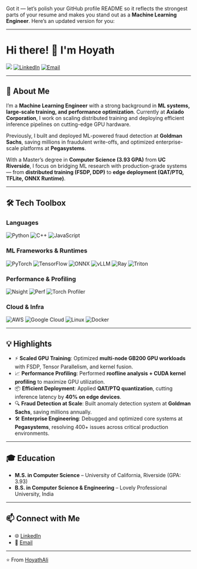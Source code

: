 Got it — let’s polish your GitHub profile README so it reflects the strongest parts of your resume and makes you stand out as a **Machine Learning Engineer**. Here’s an updated version for you:

---

# Hi there! 👋 I'm Hoyath

![](https://komarev.com/ghpvc/?username=HoyathAli\&color=blue\&style=flat)
[![LinkedIn](https://img.shields.io/badge/LinkedIn-Connect-blue?style=flat\&logo=linkedin)](https://linkedin.com/in/HoyathAli)
[![Email](https://img.shields.io/badge/Email-Contact-red?style=flat\&logo=gmail)](mailto:hoyathali@gmail.com)

---

## 🚀 About Me

I’m a **Machine Learning Engineer** with a strong background in **ML systems, large-scale training, and performance optimization**.
Currently at **Axiado Corporation**, I work on scaling distributed training and deploying efficient inference pipelines on cutting-edge GPU hardware.

Previously, I built and deployed ML-powered fraud detection at **Goldman Sachs**, saving millions in fraudulent write-offs, and optimized enterprise-scale platforms at **Pegasystems**.

With a Master’s degree in **Computer Science (3.93 GPA)** from **UC Riverside**, I focus on bridging ML research with production-grade systems — from **distributed training (FSDP, DDP)** to **edge deployment (QAT/PTQ, TFLite, ONNX Runtime)**.

---

## 🛠️ Tech Toolbox

### Languages

![Python](https://img.shields.io/badge/Python-3776AB?style=flat\&logo=python\&logoColor=white)
![C++](https://img.shields.io/badge/C++-00599C?style=flat\&logo=cplusplus\&logoColor=white)
![JavaScript](https://img.shields.io/badge/JavaScript-F7DF1E?style=flat\&logo=javascript\&logoColor=black)

### ML Frameworks & Runtimes

![PyTorch](https://img.shields.io/badge/PyTorch-EE4C2C?style=flat\&logo=pytorch\&logoColor=white)
![TensorFlow](https://img.shields.io/badge/TensorFlow-FF6F00?style=flat\&logo=tensorflow\&logoColor=white)
![ONNX](https://img.shields.io/badge/ONNX_Runtime-005CED?style=flat\&logo=onnx\&logoColor=white)
![vLLM](https://img.shields.io/badge/vLLM-FFB400?style=flat)
![Ray](https://img.shields.io/badge/Ray-028CF0?style=flat\&logo=ray\&logoColor=white)
![Triton](https://img.shields.io/badge/Triton-2E77BC?style=flat)

### Performance & Profiling

![Nsight](https://img.shields.io/badge/NVIDIA_Nsight-76B900?style=flat\&logo=nvidia\&logoColor=white)
![Perf](https://img.shields.io/badge/Linux%20Perf-000000?style=flat\&logo=linux\&logoColor=white)
![Torch Profiler](https://img.shields.io/badge/Torch%20Profiler-EE4C2C?style=flat\&logo=pytorch\&logoColor=white)

### Cloud & Infra

![AWS](https://img.shields.io/badge/AWS-232F3E?style=flat\&logo=amazon-aws\&logoColor=white)
![Google Cloud](https://img.shields.io/badge/Google_Cloud-4285F4?style=flat\&logo=googlecloud\&logoColor=white)
![Linux](https://img.shields.io/badge/Linux-FCC624?style=flat\&logo=linux\&logoColor=black)
![Docker](https://img.shields.io/badge/Docker-2496ED?style=flat\&logo=docker\&logoColor=white)

---

## 💡 Highlights

* ⚡ **Scaled GPU Training**: Optimized **multi-node GB200 GPU workloads** with FSDP, Tensor Parallelism, and kernel fusion.
* 📈 **Performance Profiling**: Performed **roofline analysis + CUDA kernel profiling** to maximize GPU utilization.
* 📦 **Efficient Deployment**: Applied **QAT/PTQ quantization**, cutting inference latency by **40% on edge devices**.
* 🔍 **Fraud Detection at Scale**: Built anomaly detection system at **Goldman Sachs**, saving millions annually.
* 🛠️ **Enterprise Engineering**: Debugged and optimized core systems at **Pegasystems**, resolving 400+ issues across critical production environments.

---

## 🎓 Education

* **M.S. in Computer Science** – University of California, Riverside (GPA: 3.93)
* **B.S. in Computer Science & Engineering** – Lovely Professional University, India

---

## 📫 Connect with Me

* 🌐 [LinkedIn](https://linkedin.com/in/HoyathAli)
* 📧 [Email](mailto:hoyathali@gmail.com)

---

⭐️ From [HoyathAli](https://github.com/HoyathAli)


